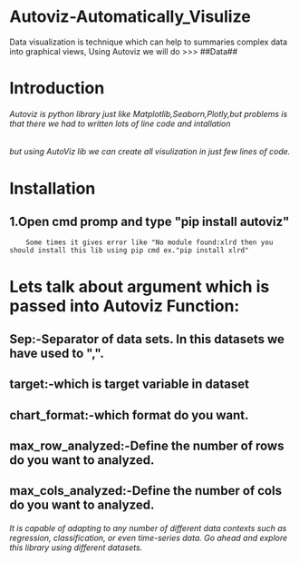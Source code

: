 # Autoviz-Automatically_Visulize
Data  visualization is technique which can help to summaries complex data  into graphical views, Using Autoviz we will do >>>
##Data##

# Introduction

###### Autoviz is python library just like Matplotlib,Seaborn,Plotly,but problems is that there we had to written lots of line code and intallation
###### but using AutoViz lib we can create all visulization in just few lines of code.

# Installation 
## 1.Open cmd promp and type "pip install autoviz"
        Some times it gives error like "No module found:xlrd then you should install this lib using pip cmd ex."pip install xlrd"
                       
                       
        
        
        
        
# Lets talk about argument which is passed into Autoviz Function:
## Sep:-Separator of data sets. In this datasets we have used to ",".
## target:-which is target variable in dataset
## chart_format:-which format do you want.
## max_row_analyzed:-Define the number of rows do you want to analyzed.
## max_cols_analyzed:-Define the number of cols do you want to analyzed.


###### It is capable of adapting to any number of different data contexts such as regression, classification, or even time-series data. Go ahead and explore this library using different datasets.
